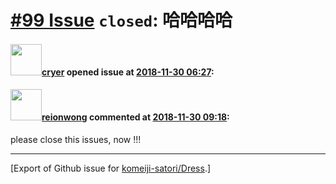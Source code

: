 # [\#99 Issue](https://github.com/komeiji-satori/Dress/issues/99) `closed`: 哈哈哈哈

#### <img src="https://avatars.githubusercontent.com/u/11973623?u=20bf0216c46874c19dd789ac76a8e9fed19415e0&v=4" width="50">[cryer](https://github.com/cryer) opened issue at [2018-11-30 06:27](https://github.com/komeiji-satori/Dress/issues/99):



#### <img src="https://avatars.githubusercontent.com/u/9636382?u=700c01bfb5bfb9520c97429161ece47b2b282f9a&v=4" width="50">[reionwong](https://github.com/reionwong) commented at [2018-11-30 09:18](https://github.com/komeiji-satori/Dress/issues/99#issuecomment-443141589):

please close this issues, now !!!


-------------------------------------------------------------------------------



[Export of Github issue for [komeiji-satori/Dress](https://github.com/komeiji-satori/Dress).]
